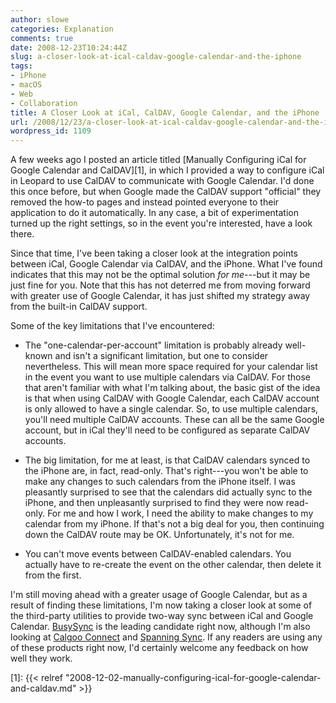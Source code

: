 ```yaml
---
author: slowe
categories: Explanation
comments: true
date: 2008-12-23T10:24:44Z
slug: a-closer-look-at-ical-caldav-google-calendar-and-the-iphone
tags:
- iPhone
- macOS
- Web
- Collaboration
title: A Closer Look at iCal, CalDAV, Google Calendar, and the iPhone
url: /2008/12/23/a-closer-look-at-ical-caldav-google-calendar-and-the-iphone/
wordpress_id: 1109
---
```


A few weeks ago I posted an article titled [Manually Configuring iCal for Google Calendar and CalDAV][1], in which I provided a way to configure iCal in Leopard to use CalDAV to communicate with Google Calendar. I'd done this once before, but when Google made the CalDAV support "official" they removed the how-to pages and instead pointed everyone to their application to do it automatically. In any case, a bit of experimentation turned up the right settings, so in the event you're interested, have a look there.

Since that time, I've been taking a closer look at the integration points between iCal, Google Calendar via CalDAV, and the iPhone. What I've found indicates that this may not be the optimal solution _for me_---but it may be just fine for you. Note that this has not deterred me from moving forward with greater use of Google Calendar, it has just shifted my strategy away from the built-in CalDAV support.

Some of the key limitations that I've encountered:

* The "one-calendar-per-account" limitation is probably already well-known and isn't a significant limitation, but one to consider nevertheless. This will mean more space required for your calendar list in the event you want to use multiple calendars via CalDAV. For those that aren't familiar with what I'm talking about, the basic gist of the idea is that when using CalDAV with Google Calendar, each CalDAV account is only allowed to have a single calendar. So, to use multiple calendars, you'll need multiple CalDAV accounts. These can all be the same Google account, but in iCal they'll need to be configured as separate CalDAV accounts.

* The big limitation, for me at least, is that CalDAV calendars synced to the iPhone are, in fact, read-only. That's right---you won't be able to make any changes to such calendars from the iPhone itself. I was pleasantly surprised to see that the calendars did actually sync to the iPhone, and then unpleasantly surprised to find they were now read-only. For me and how I work, I need the ability to make changes to my calendar from my iPhone. If that's not a big deal for you, then continuing down the CalDAV route may be OK. Unfortunately, it's not for me.

* You can't move events between CalDAV-enabled calendars. You actually have to re-create the event on the other calendar, then delete it from the first.

I'm still moving ahead with a greater usage of Google Calendar, but as a result of finding these limitations, I'm now taking a closer look at some of the third-party utilities to provide two-way sync between iCal and Google Calendar. [BusySync](http://www.busymac.com/) is the leading candidate right now, although I'm also looking at [Calgoo Connect](http://www.calgoo.com/connect/index.do) and [Spanning Sync](http://spanningsync.com/). If any readers are using any of these products right now, I'd certainly welcome any feedback on how well they work.

[1]: {{< relref "2008-12-02-manually-configuring-ical-for-google-calendar-and-caldav.md" >}}
